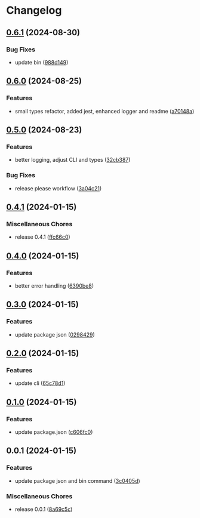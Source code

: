 # Changelog

## [0.6.1](https://github.com/dabrowskif/typed-routes/compare/v0.6.0...v0.6.1) (2024-08-30)


### Bug Fixes

* update bin ([988d149](https://github.com/dabrowskif/typed-routes/commit/988d14972c79acfeab239de52572e86b8ca341ba))

## [0.6.0](https://github.com/dabrowskif/typed-routes/compare/v0.5.0...v0.6.0) (2024-08-25)


### Features

* small types refactor, added jest, enhanced logger and readme ([a70148a](https://github.com/dabrowskif/typed-routes/commit/a70148afa9eb2751546a9547640fc93e6ec4c06d))

## [0.5.0](https://github.com/dabrowskif/typed-routes/compare/v0.4.1...v0.5.0) (2024-08-23)


### Features

* better logging, adjust CLI and types ([32cb387](https://github.com/dabrowskif/typed-routes/commit/32cb387294d0cfcce26491e6f2d9684c374989f1))


### Bug Fixes

* release please workflow ([3a04c21](https://github.com/dabrowskif/typed-routes/commit/3a04c211c5845312843b4374e1330ffe25b0d28f))

## [0.4.1](https://github.com/dabrowskif/typed-routes/compare/v0.4.0...v0.4.1) (2024-01-15)


### Miscellaneous Chores

* release 0.4.1 ([ffc66c0](https://github.com/dabrowskif/typed-routes/commit/ffc66c0770d2be0c3bd3482aba8f2050023821bf))

## [0.4.0](https://github.com/dabrowskif/typed-routes/compare/v0.3.0...v0.4.0) (2024-01-15)


### Features

* better error handling ([6390be8](https://github.com/dabrowskif/typed-routes/commit/6390be8f67cc09c08387d28a8eacedc703ea5340))

## [0.3.0](https://github.com/dabrowskif/typed-routes/compare/v0.2.0...v0.3.0) (2024-01-15)


### Features

* update package json ([0298429](https://github.com/dabrowskif/typed-routes/commit/0298429e07e147eae3074c05cb4013964fa10def))

## [0.2.0](https://github.com/dabrowskif/typed-routes/compare/v0.1.0...v0.2.0) (2024-01-15)


### Features

* update cli ([65c78d1](https://github.com/dabrowskif/typed-routes/commit/65c78d14b21623c89b3b36113e2472a917c6b23f))

## [0.1.0](https://github.com/dabrowskif/typed-routes/compare/v0.0.1...v0.1.0) (2024-01-15)


### Features

* update package.json ([c606fc0](https://github.com/dabrowskif/typed-routes/commit/c606fc0e2901e49258875b94d0734f1bfbd62862))

## 0.0.1 (2024-01-15)


### Features

* update package json and bin command ([3c0405d](https://github.com/dabrowskif/typed-routes/commit/3c0405d13c91c828a2128ce3a47f98692e015ca7))


### Miscellaneous Chores

* release 0.0.1 ([8a69c5c](https://github.com/dabrowskif/typed-routes/commit/8a69c5ca2b65f606ad581e1bc03019f54b1e7738))
